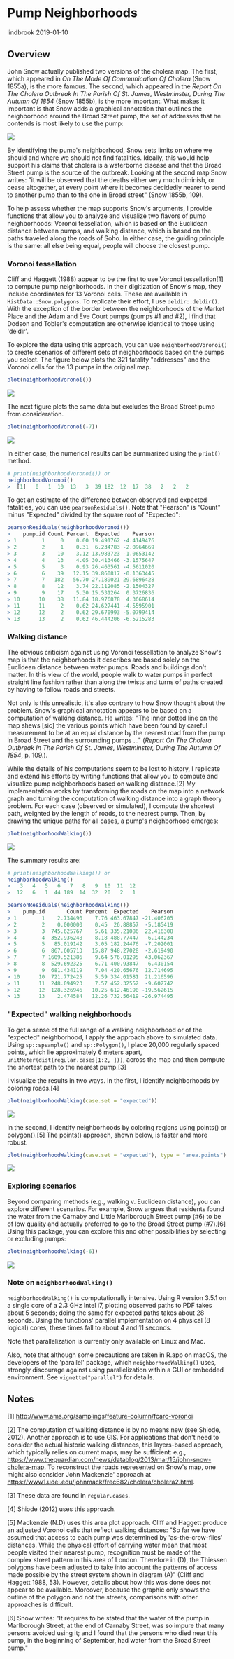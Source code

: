 Pump Neighborhoods
================
lindbrook
2019-01-10

Overview
--------

John Snow actually published two versions of the cholera map. The first, which appeared in *On The Mode Of Communication Of Cholera* (Snow 1855a), is the more famous. The second, which appeared in the *Report On The Cholera Outbreak In The Parish Of St. James, Westminster, During The Autumn Of 1854* (Snow 1855b), is the more important. What makes it important is that Snow adds a graphical annotation that outlines the neighborhood around the Broad Street pump, the set of addresses that he contends is most likely to use the pump:

![](fig12-6.png)

By identifying the pump's neighborhood, Snow sets limits on where we should and where we should *not* find fatalities. Ideally, this would help support his claims that cholera is a waterborne disease and that the Broad Street pump is the source of the outbreak. Looking at the second map Snow writes: "it will be observed that the deaths either very much diminish, or cease altogether, at every point where it becomes decidedly nearer to send to another pump than to the one in Broad street" (Snow 1855b, 109).

To help assess whether the map supports Snow's arguments, I provide functions that allow you to analyze and visualize two flavors of pump neighborhoods: Voronoi tessellation, which is based on the Euclidean distance between pumps, and walking distance, which is based on the paths traveled along the roads of Soho. In either case, the guiding principle is the same: all else being equal, people will choose the closest pump.

### Voronoi tessellation

Cliff and Haggett (1988) appear to be the first to use Voronoi tessellation[1] to compute pump neighborhoods. In their digitization of Snow's map, they include coordinates for 13 Voronoi cells. These are available in `HistData::Snow.polygons`. To replicate their effort, I use `deldir::deldir()`. With the exception of the border between the neighborhoods of the Market Place and the Adam and Eve Court pumps (pumps \#1 and \#2), I find that Dodson and Tobler's computation are otherwise identical to those using 'deldir'.

To explore the data using this approach, you can use `neighborhoodVoronoi()` to create scenarios of different sets of neighborhoods based on the pumps you select. The figure below plots the 321 fatality "addresses" and the Voronoi cells for the 13 pumps in the original map.

``` r
plot(neighborhoodVoronoi())
```

<img src="pump.neighborhoods_files/figure-markdown_github/unnamed-chunk-2-1.png" style="display: block; margin: auto;" />

The next figure plots the same data but excludes the Broad Street pump from consideration.

``` r
plot(neighborhoodVoronoi(-7))
```

<img src="pump.neighborhoods_files/figure-markdown_github/unnamed-chunk-3-1.png" style="display: block; margin: auto;" />

In either case, the numerical results can be summarized using the `print()` method.

``` r
# print(neighborhoodVoronoi()) or
neighborhoodVoronoi()
>  [1]   0   1  10  13   3  39 182  12  17  38   2   2   2
```

To get an estimate of the difference between observed and expected fatalities, you can use `pearsonResiduals()`. Note that "Pearson" is "Count" minus "Expected" divided by the square root of "Expected":

``` r
pearsonResiduals(neighborhoodVoronoi())
>    pump.id Count Percent  Expected    Pearson
> 1        1     0    0.00 19.491762 -4.4149476
> 2        2     1    0.31  6.234783 -2.0964669
> 3        3    10    3.12 13.983723 -1.0653142
> 4        4    13    4.05 30.413466 -3.1575647
> 5        5     3    0.93 26.463561 -4.5611020
> 6        6    39   12.15 39.860817 -0.1363445
> 7        7   182   56.70 27.189021 29.6896428
> 8        8    12    3.74 22.112085 -2.1504327
> 9        9    17    5.30 15.531264  0.3726836
> 10      10    38   11.84 18.976878  4.3668614
> 11      11     2    0.62 24.627441 -4.5595901
> 12      12     2    0.62 29.670993 -5.0799414
> 13      13     2    0.62 46.444206 -6.5215283
```

### Walking distance

The obvious criticism against using Voronoi tessellation to analyze Snow's map is that the neighborhoods it describes are based solely on the Euclidean distance between water pumps. Roads and buildings don't matter. In this view of the world, people walk to water pumps in perfect straight line fashion rather than along the twists and turns of paths created by having to follow roads and streets.

Not only is this unrealistic, it's also contrary to how Snow thought about the problem. Snow's graphical annotation appears to be based on a computation of walking distance. He writes: "The inner dotted line on the map shews \[sic\] the various points which have been found by careful measurement to be at an equal distance by the nearest road from the pump in Broad Street and the surrounding pumps ..." (*Report On The Cholera Outbreak In The Parish Of St. James, Westminster, During The Autumn Of 1854*, p. 109.).

While the details of his computations seem to be lost to history, I replicate and extend his efforts by writing functions that allow you to compute and visualize pump neighborhoods based on walking distance.[2] My implementation works by transforming the roads on the map into a network graph and turning the computation of walking distance into a graph theory problem. For each case (observed or simulated), I compute the shortest path, weighted by the length of roads, to the nearest pump. Then, by drawing the unique paths for all cases, a pump's neighborhood emerges:

``` r
plot(neighborhoodWalking())
```

<img src="pump.neighborhoods_files/figure-markdown_github/unnamed-chunk-6-1.png" style="display: block; margin: auto;" />

The summary results are:

``` r
# print(neighborhoodWalking()) or
neighborhoodWalking()
>   3   4   5   6   7   8   9  10  11  12 
>  12   6   1  44 189  14  32  20   2   1
```

``` r
pearsonResiduals(neighborhoodWalking())
>    pump.id       Count Percent  Expected    Pearson
> 1        1    2.734490    7.76 463.67847 -21.406205
> 2        2    0.000000    0.45  26.88857  -5.185419
> 3        3  745.625767    5.61 335.21086  22.416308
> 4        4  352.936248    8.18 488.77447  -6.144234
> 5        5   85.019142    3.05 182.24476  -7.202001
> 6        6  867.605713   15.87 948.27028  -2.619490
> 7        7 1609.521386    9.64 576.01295  43.062367
> 8        8  529.692325    6.71 400.93847   6.430154
> 9        9  681.434119    7.04 420.65676  12.714695
> 10      10  721.772425    5.59 334.01581  21.216596
> 11      11  248.094923    7.57 452.32552  -9.602742
> 12      12  128.326946   10.25 612.46190 -19.562615
> 13      13    2.474584   12.26 732.56419 -26.974495
```

### "Expected" walking neighborhoods

To get a sense of the full range of a walking neighborhood or of the "expected" neighborhood, I apply the approach above to simulated data. Using `sp::spsample()` and `sp::Polygon()`, I place 20,000 regularly spaced points, which lie approximately 6 meters apart, `unitMeter(dist(regular.cases[1:2, ]))`, across the map and then compute the shortest path to the nearest pump.[3]

I visualize the results in two ways. In the first, I identify neighborhoods by coloring roads.[4]

``` r
plot(neighborhoodWalking(case.set = "expected"))
```

<img src="pump.neighborhoods_files/figure-markdown_github/unnamed-chunk-9-1.png" style="display: block; margin: auto;" />

In the second, I identify neighborhoods by coloring regions using points() or polygon().[5] The points() approach, shown below, is faster and more robust.

``` r
plot(neighborhoodWalking(case.set = "expected"), type = "area.points")
```

<img src="pump.neighborhoods_files/figure-markdown_github/unnamed-chunk-10-1.png" style="display: block; margin: auto;" />

### Exploring scenarios

Beyond comparing methods (e.g., walking v. Euclidean distance), you can explore different scenarios. For example, Snow argues that residents found the water from the Carnaby and Little Marlborough Street pump (\#6) to be of low quality and actually preferred to go to the Broad Street pump (\#7).[6] Using this package, you can explore this and other possibilities by selecting or excluding pumps:

``` r
plot(neighborhoodWalking(-6))
```

<img src="pump.neighborhoods_files/figure-markdown_github/unnamed-chunk-11-1.png" style="display: block; margin: auto;" />

### Note on `neighborhoodWalking()`

`neighborhoodWalking()` is computationally intensive. Using R version 3.5.1 on a single core of a 2.3 GHz Intel i7, plotting observed paths to PDF takes about 5 seconds; doing the same for expected paths takes about 28 seconds. Using the functions' parallel implementation on 4 physical (8 logical) cores, these times fall to about 4 and 11 seconds.

Note that parallelization is currently only available on Linux and Mac.

Also, note that although some precautions are taken in R.app on macOS, the developers of the 'parallel' package, which `neighborhoodWalking()` uses, strongly discourage against using parallelization within a GUI or embedded environment. See `vignette("parallel")` for details.

Notes
-----

[1] <http://www.ams.org/samplings/feature-column/fcarc-voronoi>

[2] The computation of walking distance is by no means new (see Shiode, 2012). Another approach is to use GIS. For applications that don't need to consider the actual historic walking distances, this layers-based approach, which typically relies on current maps, may be sufficient: e.g., <https://www.theguardian.com/news/datablog/2013/mar/15/john-snow-cholera-map>. To reconstruct the roads represented on Snow's map, one might also consider John Mackenzie' approach at <https://www1.udel.edu/johnmack/frec682/cholera/cholera2.html>.

[3] These data are found in `regular.cases`.

[4] Shiode (2012) uses this approach.

[5] Mackenzie (N.D) uses this area plot approach. Cliff and Haggett produce an adjusted Voronoi cells that reflect walking distances: "So far we have assumed that access to each pump was determined by 'as-the-crow-flies' distances. While the physical effort of carrying water mean that most people visited their nearest pump, recognition must be made of the complex street pattern in this area of London. Therefore in (D), the Thiessen polygons have been adjusted to take into account the patterns of access made possible by the street system shown in diagram (A)" (Cliff and Haggett 1988, 53). However, details about how this was done does not appear to be available. Moreover, because the graphic only shows the outline of the polygon and not the streets, comparisons with other approaches is difficult.

[6] Snow writes: "It requires to be stated that the water of the pump in Marlborough Street, at the end of Carnaby Street, was so impure that many persons avoided using it; and I found that the persons who died near this pump, in the beginning of September, had water from the Broad Street pump."
